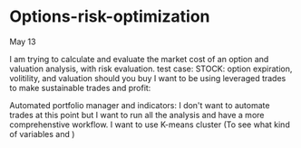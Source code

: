 # Options-risk-optimization
May 13 

I am trying to calculate and evaluate the market cost of an option and valuation analysis, with risk evaluation. 
test case:
STOCK:
option expiration, volitility, and valuation
should you buy I want to be using leveraged trades to make sustainable trades and profit:

Automated portfolio manager and indicators:
I don't want to automate trades at this point but I want to run all the analysis and have a more comprehenstive workflow. 
I want to use K-means cluster (To see what kind of variables and )
